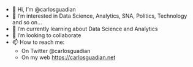 - 👋  Hi, I’m @carlosguadian
- 👀  I’m interested in Data Science, Analytics, SNA, Politics, Technology and so on...
- 🌱  I’m currently learning about Data Science and Analytics
- 💞️  I’m looking to collaborate
- 📫  How to reach me:
  - On Twitter @carlosguadian
  - On my web https://carlosguadian.net
  

<!---
carlosguadian/carlosguadian is a ✨ special ✨ repository because its `README.md` (this file) appears on your GitHub profile.
You can click the Preview link to take a look at your changes.
--->
